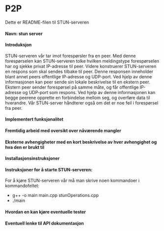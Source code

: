 # P2P
Dette er README-filen til STUN-serveren

<h4>Navn: stun server</h4>

<h4>Introduksjon</h4>
STUN-serveren vår tar imot forespørsler fra en peer.
Med denne forespørselen kan STUN-serveren tolke hvilken meldingstype forespørselen har og sjekke privat IP-adresse til peer.
Videre konstruerer STUN-serveren en respons som skal sendes tilbake til peer.
Denne responsen inneholder blant annet peers offentlige IP-adresse og UDP-port.
Ved hjelp av denne informasjonen kan peer sende sin lokale beskrivelse til en ekstern peer.
Ekstern peer sender forespørsel på samme måte, og får offentlige IP-adresse og UDP-port som respons.
Ved hjelp av denne informasjonen kan begge peerene opprette en forbindelse mellom seg, og overføre data til hverandre.
Vår STUN-server håndterer også om det er noe feil i forespørsel fra peer.

<h4>Implementert funksjonalitet</h4>

<h4>Fremtidig arbeid med oversikt over nåværende mangler</h4>

<h4>Eksterne avhengigheter med en kort beskrivelse av hver avhengighet og hva den er brukt til</h4>

<h4>Installasjonsinstruksjoner</h4>

<h4>Instruksjoner for å starte STUN-serveren:</h4>
For å kjøre STUN-serveren vår må man skrive noen kommandoer i kommandofeltet:
<ul>
  <li>g++ -o main main.cpp stunOperations.cpp</li>
  <li>./main</li>
</ul>

<h4>Hvordan en kan kjøre eventuelle tester</h4>

<h4>Eventuell lenke til API dokumentasjon</h4>

